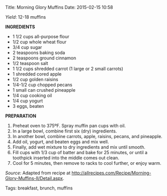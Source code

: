 Title: Morning Glory Muffins
Date: 2015-02-15 10:58 

*Yield*: 12-18 muffins

__INGREDIENTS__

* 1 1/2 cups all-purpose flour
* 1/2 cup whole wheat flour
* 3/4 cup sugar
* 2 teaspoons baking soda
* 2 teaspoons ground cinnamon
* 1/2 teaspoon salt
* 1 1/2 cups shredded carrot (1 large or 2 small carrots)
* 1 shredded cored apple
* 1/2 cup golden raisins
* 1/4-1/2 cup chopped pecans
* 1 small can crushed pineapple
* 1/4 cup cooking oil
* 1/4 cup yogurt
* 3 eggs, beaten

__PREPARATION__

1. Preheat oven to 375ºF. Spray muffin pan cups with oil.
2. In a large bowl, combine first six (dry) ingredients.
3. In another bowl, combine carrots, apple, raisins, pecans, and pineapple.
4. Add oil, yogurt, and beaten eggs and mix well.
5. Finally, add wet mixture to dry ingredients and mix until smooth.
6. Fill cups with 1/3 cup of batter and bake for 25 minutes, or until a toothpick inserted into the middle comes out clean.
7. Cool for 5 minutes, then remove to racks to cool further, or enjoy warm.

*Source*: Adapted from recipe at <http://allrecipes.com/Recipe/Morning-Glory-Muffins-II/Detail.aspx>.

Tags: breakfast, brunch, muffins